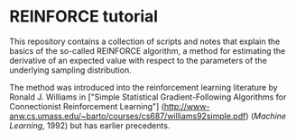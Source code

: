 REINFORCE tutorial
=================

This repository contains a collection of scripts and notes that explain the basics of the so-called REINFORCE algorithm, a method for estimating the derivative of an expected value with respect to the parameters of the underlying sampling distribution.

The method was introduced into the reinforcement learning literature by Ronald J. Williams in ["Simple Statistical Gradient-Following Algorithms for Connectionist Reinforcement Learning"] (http://www-anw.cs.umass.edu/~barto/courses/cs687/williams92simple.pdf) (_Machine Learning_, 1992) but has earlier precedents.

